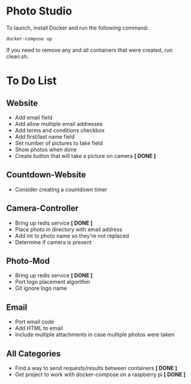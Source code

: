 # Photo Studio

To launch, install Docker and run the following command:

	docker-compose up

If you need to remove any and all containers that were created, run clean.sh.

# To Do List

## Website
 
 * Add email field
 * Add allow multiple email addresses
 * Add terms and conditions checkbox
 * Add first/last name field
 * Set number of pictures to take field
 * Show photos when done
 * Create button that will take a picture on camera **[ DONE ]**

## Countdown-Website

 * Consider creating a countdown timer

## Camera-Controller

 * Bring up redis service **[ DONE ]**
 * Place photo in directory with email address
 * Add int to photo name so they're not replaced
 * Determine if camera is present

## Photo-Mod

 * Bring up redis service **[ DONE ]**
 * Port logo placement algorithm
 * Git ignore logo name

## Email

 * Port email code
 * Add HTML to email
 * Include multiple attachments in case multiple photos were taken

## All Categories

 * Find a way to send requests/results between containers **[ DONE ]**
 * Get project to work with docker-compose on a raspberry pi **[ DONE ]**
